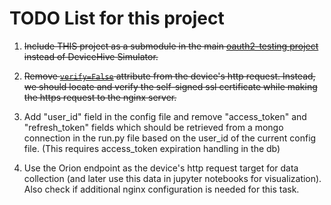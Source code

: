 # TODO List for this project

1. <s>Include THIS project as a submodule in the main [oauth2-testing project](https://github.com/SavvasMohito/oauth2-testing/tree/wip/docker-compose) instead of DeviceHive Simulator.</s>

2. <s>Remove [`verify=False`](https://github.com/SavvasMohito/python-device-emulator/blob/8ef3668468029f9fdbd76baef6d0f1909109c780/src/components/device.py#L34) attribute from the device's http request. Instead, we should locate and verify the self-signed ssl certificate while making the https request to the nginx server.</s>

3. Add "user_id" field in the config file and remove "access_token" and "refresh_token" fields which should be retrieved from a mongo connection in the run.py file based on the user_id of the current config file. (This requires access_token expiration handling in the db)

4. Use the Orion endpoint as the device's http request target for data collection (and later use this data in jupyter notebooks for visualization). Also check if additional nginx configuration is needed for this task.
